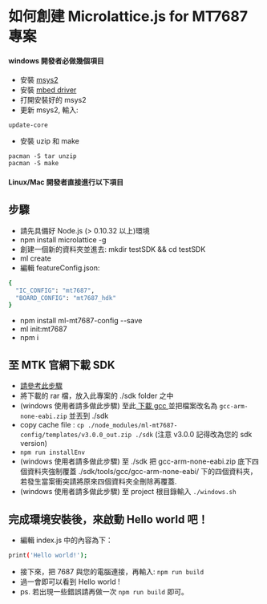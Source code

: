 # 如何創建 Microlattice.js for MT7687 專案


#### windows 開發者必做幾個項目
* 安裝 [msys2](https://msys2.github.io/)
* 安裝 [mbed driver](http://mbed.org/handbook/Windows-serial-configuration)
* 打開安裝好的 msys2
* 更新 msys2, 輸入:
```
update-core
```
* 安裝 uzip 和 make
```
pacman -S tar unzip
pacman -S make
```

#### Linux/Mac 開發者直接進行以下項目

## 步驟
* 請先具備好 Node.js (> 0.10.32 以上)環境
* npm install microlattice -g
* 創建一個新的資料夾並進去: mkdir testSDK && cd testSDK
* ml create
* 編輯 featureConfig.json:
``` bash
{
  "IC_CONFIG": "mt7687",
  "BOARD_CONFIG": "mt7687_hdk"
}
```
* npm install ml-mt7687-config --save
* ml init:mt7687
* npm i

## 至 MTK 官網下載 SDK

* [請參考此步驟](https://iamblue.gitbooks.io/mt7687-on-linkit-rtos-ebook-for-community/content/zh-TW//intro/downloadSDK.html)
* 將下載的 rar 檔，放入此專案的 ./sdk folder 之中
* (windows 使用者請多做此步驟) 至此[ 下載 gcc ](https://launchpad.net/gcc-arm-embedded/4.8/4.8-2014-q3-update/+download/gcc-arm-none-eabi-4_8-2014q3-20140805-win32.zip)並把檔案改名為 `gcc-arm-none-eabi.zip` 並丟到 ./sdk
* copy cache file : `cp ./node_modules/ml-mt7687-config/templates/v3.0.0_out.zip ./sdk` (注意 v3.0.0 記得改為您的 sdk version)
* `npm run installEnv`
* (windows 使用者請多做此步驟) 至 ./sdk 把 gcc-arm-none-eabi.zip 底下四個資料夾強制覆蓋 ./sdk/tools/gcc/gcc-arm-none-eabi/ 下的四個資料夾，若發生當案衝突請將原來四個資料夾全刪除再覆蓋.
* (windows 使用者請多做此步驟) 至 project 根目錄輸入 `./windows.sh`

## 完成環境安裝後，來啟動 Hello world 吧！
* 編輯 index.js 中的內容為下：
``` bash
print('Hello world!');
```
* 接下來，把 7687 與您的電腦連接，再輸入: `npm run build`
* 過一會即可以看到 Hello world !
* ps. 若出現一些錯誤請再做一次 `npm run build` 即可。